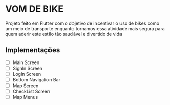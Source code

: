 # VOM DE BIKE

Projeto feito em Flutter com o objetivo de incentivar o uso de bikes como um meio de transporte enquanto tornamos essa atividade mais segura para quem aderir este estilo tão saudável e divertido de vida

## Implementações
- [ ] Main Screen
- [ ] SignIn Screen
- [ ] LogIn Screen
- [ ] Bottom Navigation Bar
- [ ] Map Screen
- [ ] CheckList Screen
- [ ] Map Menus
